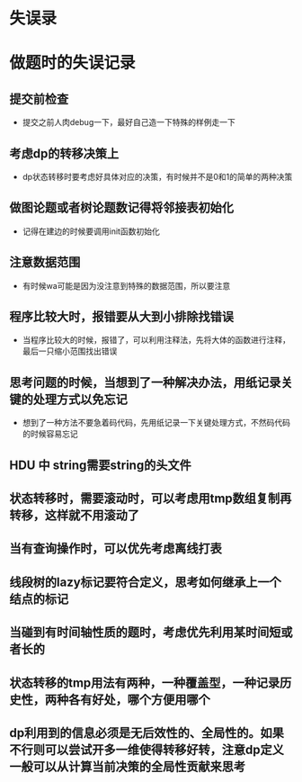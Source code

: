 # 失误录


# 做题时的失误记录

## 提交前检查

- 提交之前人肉debug一下，最好自己造一下特殊的样例走一下

## 考虑dp的转移决策上

- dp状态转移时要考虑好具体对应的决策，有时候并不是0和1的简单的两种决策

## 做图论题或者树论题数记得将邻接表初始化

- 记得在建边的时候要调用init函数初始化

## 注意数据范围

- 有时候wa可能是因为没注意到特殊的数据范围，所以要注意

## 程序比较大时，报错要从大到小排除找错误

- 当程序比较大的时候，报错了，可以利用注释法，先将大体的函数进行注释，最后一只缩小范围找出错误

## 思考问题的时候，当想到了一种解决办法，用纸记录关键的处理方式以免忘记

- 想到了一种方法不要急着码代码，先用纸记录一下关键处理方式，不然码代码的时候容易忘记

## HDU 中 string需要string的头文件

## 状态转移时，需要滚动时，可以考虑用tmp数组复制再转移，这样就不用滚动了

## 当有查询操作时，可以优先考虑离线打表

## 线段树的lazy标记要符合定义，思考如何继承上一个结点的标记

## 当碰到有时间轴性质的题时，考虑优先利用某时间短或者长的

## 状态转移的tmp用法有两种，一种覆盖型，一种记录历史性，两种各有好处，哪个方便用哪个

## dp利用到的信息必须是无后效性的、全局性的。如果不行则可以尝试开多一维使得转移好转，注意dp定义一般可以从计算当前决策的全局性贡献来思考
